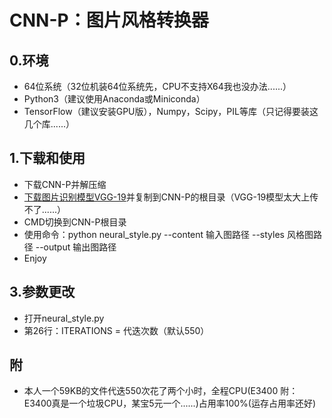 # CNN-P：图片风格转换器
## 0.环境
- 64位系统（32位机装64位系统先，CPU不支持X64我也没办法......）
- Python3（建议使用Anaconda或Miniconda）
- TensorFlow（建议安装GPU版），Numpy，Scipy，PIL等库（只记得要装这几个库......）
## 1.下载和使用
- 下载CNN-P并解压缩
- [下载图片识别模型VGG-19](http://www.vlfeat.org/matconvnet/models/beta16/imagenet-vgg-verydeep-19.mat)并复制到CNN-P的根目录（VGG-19模型太大上传不了......）
- CMD切换到CNN-P根目录
- 使用命令：python neural_style.py --content 输入图路径 --styles 风格图路径 --output 输出图路径
- Enjoy
## 3.参数更改
- 打开neural_style.py
- 第26行：ITERATIONS = 代迭次数（默认550）
## 附
- 本人一个59KB的文件代迭550次花了两个小时，全程CPU(E3400 附：E3400真是一个垃圾CPU，某宝5元一个......)占用率100%(运存占用率还好)
